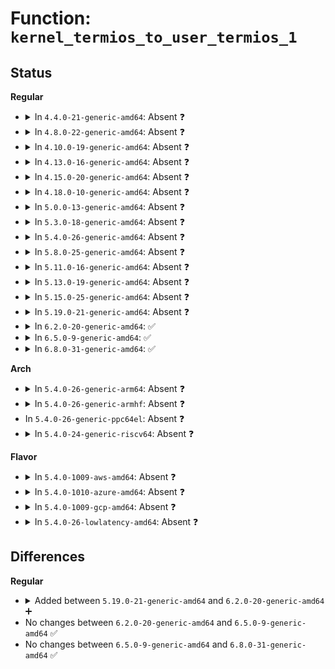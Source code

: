 # Function: <code>kernel_termios_to_user_termios_1</code>

## Status
<b>Regular</b>
<ul>
<li>
<details>
<summary>In <code>4.4.0-21-generic-amd64</code>: Absent ❓</summary>

```json
{
  "name": "kernel_termios_to_user_termios_1",
  "collision_type": "Unique Static",
  "inline_type": "Full",
  "funcs": [
    {
      "addr": 18446744071583994065,
      "name": "kernel_termios_to_user_termios_1",
      "external": false,
      "loc": "include/asm-generic/termios.h:88",
      "file": "drivers/tty/tty_ioctl.c",
      "inline": "declared, inlined",
      "caller_inline": [
        "drivers/tty/tty_ioctl.c:tty_mode_ioctl"
      ],
      "caller_func": []
    }
  ],
  "symbols": []
}
```
</details>
</li>
<li>
<details>
<summary>In <code>4.8.0-22-generic-amd64</code>: Absent ❓</summary>

```json
{
  "name": "kernel_termios_to_user_termios_1",
  "collision_type": "Unique Static",
  "inline_type": "Full",
  "funcs": [
    {
      "addr": 18446744071584326145,
      "name": "kernel_termios_to_user_termios_1",
      "external": false,
      "loc": "include/asm-generic/termios.h:88",
      "file": "drivers/tty/tty_ioctl.c",
      "inline": "declared, inlined",
      "caller_inline": [
        "drivers/tty/tty_ioctl.c:tty_mode_ioctl"
      ],
      "caller_func": []
    }
  ],
  "symbols": []
}
```
</details>
</li>
<li>
<details>
<summary>In <code>4.10.0-19-generic-amd64</code>: Absent ❓</summary>

```json
{
  "name": "kernel_termios_to_user_termios_1",
  "collision_type": "Unique Static",
  "inline_type": "Full",
  "funcs": [
    {
      "addr": 18446744071584508097,
      "name": "kernel_termios_to_user_termios_1",
      "external": false,
      "loc": "include/asm-generic/termios.h:88",
      "file": "drivers/tty/tty_ioctl.c",
      "inline": "declared, inlined",
      "caller_inline": [
        "drivers/tty/tty_ioctl.c:tty_mode_ioctl"
      ],
      "caller_func": []
    }
  ],
  "symbols": []
}
```
</details>
</li>
<li>
<details>
<summary>In <code>4.13.0-16-generic-amd64</code>: Absent ❓</summary>

```json
{
  "name": "kernel_termios_to_user_termios_1",
  "collision_type": "Unique Static",
  "inline_type": "Full",
  "funcs": [
    {
      "addr": 18446744071584587427,
      "name": "kernel_termios_to_user_termios_1",
      "external": false,
      "loc": "include/asm-generic/termios.h:88",
      "file": "drivers/tty/tty_ioctl.c",
      "inline": "declared, inlined",
      "caller_inline": [
        "drivers/tty/tty_ioctl.c:tty_mode_ioctl"
      ],
      "caller_func": []
    }
  ],
  "symbols": []
}
```
</details>
</li>
<li>
<details>
<summary>In <code>4.15.0-20-generic-amd64</code>: Absent ❓</summary>

```json
{
  "name": "kernel_termios_to_user_termios_1",
  "collision_type": "Unique Static",
  "inline_type": "Full",
  "funcs": [
    {
      "addr": 18446744071584999523,
      "name": "kernel_termios_to_user_termios_1",
      "external": false,
      "loc": "include/asm-generic/termios.h:89",
      "file": "drivers/tty/tty_ioctl.c",
      "inline": "declared, inlined",
      "caller_inline": [
        "drivers/tty/tty_ioctl.c:tty_mode_ioctl"
      ],
      "caller_func": []
    }
  ],
  "symbols": []
}
```
</details>
</li>
<li>
<details>
<summary>In <code>4.18.0-10-generic-amd64</code>: Absent ❓</summary>

```json
{
  "name": "kernel_termios_to_user_termios_1",
  "collision_type": "Unique Static",
  "inline_type": "Full",
  "funcs": [
    {
      "addr": 18446744071585233997,
      "name": "kernel_termios_to_user_termios_1",
      "external": false,
      "loc": "include/asm-generic/termios.h:89",
      "file": "drivers/tty/tty_ioctl.c",
      "inline": "declared, inlined",
      "caller_inline": [
        "drivers/tty/tty_ioctl.c:tty_mode_ioctl",
        "drivers/tty/tty_ioctl.c:tty_mode_ioctl"
      ],
      "caller_func": []
    }
  ],
  "symbols": []
}
```
</details>
</li>
<li>
<details>
<summary>In <code>5.0.0-13-generic-amd64</code>: Absent ❓</summary>

```json
{
  "name": "kernel_termios_to_user_termios_1",
  "collision_type": "Unique Static",
  "inline_type": "Full",
  "funcs": [
    {
      "addr": 18446744071585353293,
      "name": "kernel_termios_to_user_termios_1",
      "external": false,
      "loc": "include/asm-generic/termios.h:89",
      "file": "drivers/tty/tty_ioctl.c",
      "inline": "declared, inlined",
      "caller_inline": [
        "drivers/tty/tty_ioctl.c:tty_mode_ioctl",
        "drivers/tty/tty_ioctl.c:tty_mode_ioctl"
      ],
      "caller_func": []
    }
  ],
  "symbols": []
}
```
</details>
</li>
<li>
<details>
<summary>In <code>5.3.0-18-generic-amd64</code>: Absent ❓</summary>

```json
{
  "name": "kernel_termios_to_user_termios_1",
  "collision_type": "Unique Static",
  "inline_type": "Full",
  "funcs": [
    {
      "addr": 18446744071585566492,
      "name": "kernel_termios_to_user_termios_1",
      "external": false,
      "loc": "include/asm-generic/termios.h:89",
      "file": "drivers/tty/tty_ioctl.c",
      "inline": "declared, inlined",
      "caller_inline": [
        "drivers/tty/tty_ioctl.c:tty_mode_ioctl",
        "drivers/tty/tty_ioctl.c:tty_mode_ioctl"
      ],
      "caller_func": []
    }
  ],
  "symbols": []
}
```
</details>
</li>
<li>
<details>
<summary>In <code>5.4.0-26-generic-amd64</code>: Absent ❓</summary>

```json
{
  "name": "kernel_termios_to_user_termios_1",
  "collision_type": "Unique Static",
  "inline_type": "Full",
  "funcs": [
    {
      "addr": 18446744071585707628,
      "name": "kernel_termios_to_user_termios_1",
      "external": false,
      "loc": "include/asm-generic/termios.h:89",
      "file": "drivers/tty/tty_ioctl.c",
      "inline": "declared, inlined",
      "caller_inline": [
        "drivers/tty/tty_ioctl.c:tty_mode_ioctl",
        "drivers/tty/tty_ioctl.c:tty_mode_ioctl"
      ],
      "caller_func": []
    }
  ],
  "symbols": []
}
```
</details>
</li>
<li>
<details>
<summary>In <code>5.8.0-25-generic-amd64</code>: Absent ❓</summary>

```json
{
  "name": "kernel_termios_to_user_termios_1",
  "collision_type": "Unique Static",
  "inline_type": "Full",
  "funcs": [
    {
      "addr": 18446744071586436519,
      "name": "kernel_termios_to_user_termios_1",
      "external": false,
      "loc": "include/asm-generic/termios.h:89",
      "file": "drivers/tty/tty_ioctl.c",
      "inline": "declared, inlined",
      "caller_inline": [
        "drivers/tty/tty_ioctl.c:tty_mode_ioctl"
      ],
      "caller_func": []
    }
  ],
  "symbols": []
}
```
</details>
</li>
<li>
<details>
<summary>In <code>5.11.0-16-generic-amd64</code>: Absent ❓</summary>

```json
{
  "name": "kernel_termios_to_user_termios_1",
  "collision_type": "Unique Static",
  "inline_type": "Full",
  "funcs": [
    {
      "addr": 18446744071586551402,
      "name": "kernel_termios_to_user_termios_1",
      "external": false,
      "loc": "include/asm-generic/termios.h:89",
      "file": "drivers/tty/tty_ioctl.c",
      "inline": "declared, inlined",
      "caller_inline": [
        "drivers/tty/tty_ioctl.c:tty_mode_ioctl"
      ],
      "caller_func": []
    }
  ],
  "symbols": []
}
```
</details>
</li>
<li>
<details>
<summary>In <code>5.13.0-19-generic-amd64</code>: Absent ❓</summary>

```json
{
  "name": "kernel_termios_to_user_termios_1",
  "collision_type": "Unique Static",
  "inline_type": "Full",
  "funcs": [
    {
      "addr": 18446744071586436302,
      "name": "kernel_termios_to_user_termios_1",
      "external": false,
      "loc": "include/asm-generic/termios.h:89",
      "file": "drivers/tty/tty_ioctl.c",
      "inline": "declared, inlined",
      "caller_inline": [
        "drivers/tty/tty_ioctl.c:tty_mode_ioctl"
      ],
      "caller_func": []
    }
  ],
  "symbols": []
}
```
</details>
</li>
<li>
<details>
<summary>In <code>5.15.0-25-generic-amd64</code>: Absent ❓</summary>

```json
{
  "name": "kernel_termios_to_user_termios_1",
  "collision_type": "Unique Static",
  "inline_type": "Full",
  "funcs": [
    {
      "addr": 18446744071586962270,
      "name": "kernel_termios_to_user_termios_1",
      "external": false,
      "loc": "include/asm-generic/termios.h:89",
      "file": "drivers/tty/tty_ioctl.c",
      "inline": "declared, inlined",
      "caller_inline": [
        "drivers/tty/tty_ioctl.c:tty_mode_ioctl"
      ],
      "caller_func": []
    }
  ],
  "symbols": []
}
```
</details>
</li>
<li>
<details>
<summary>In <code>5.19.0-21-generic-amd64</code>: Absent ❓</summary>

```json
{
  "name": "kernel_termios_to_user_termios_1",
  "collision_type": "Unique Static",
  "inline_type": "Full",
  "funcs": [
    {
      "addr": 18446744071588257247,
      "name": "kernel_termios_to_user_termios_1",
      "external": false,
      "loc": "include/asm-generic/termios.h:89",
      "file": "drivers/tty/tty_ioctl.c",
      "inline": "declared, inlined",
      "caller_inline": [
        "drivers/tty/tty_ioctl.c:tty_mode_ioctl"
      ],
      "caller_func": []
    }
  ],
  "symbols": []
}
```
</details>
</li>
<li>
<details>
<summary>In <code>6.2.0-20-generic-amd64</code>: ✅</summary>

```c
int kernel_termios_to_user_termios_1(struct termios * u, struct ktermios * k)
```

```json
{
  "name": "kernel_termios_to_user_termios_1",
  "collision_type": "Unique Global",
  "inline_type": "No",
  "funcs": [
    {
      "addr": 18446744071589669872,
      "name": "kernel_termios_to_user_termios_1",
      "external": true,
      "loc": "drivers/tty/tty_ioctl.c:432",
      "file": "drivers/tty/tty_ioctl.c",
      "inline": "seen, unknown",
      "caller_inline": [],
      "caller_func": [
        "drivers/tty/tty_ioctl.c:tty_mode_ioctl"
      ]
    }
  ],
  "symbols": [
    {
      "addr": 18446744071589669872,
      "name": "kernel_termios_to_user_termios_1",
      "section": ".text",
      "bind": "STB_WEAK",
      "size": 31
    }
  ]
}
```
</details>
</li>
<li>
<details>
<summary>In <code>6.5.0-9-generic-amd64</code>: ✅</summary>

```c
int kernel_termios_to_user_termios_1(struct termios * u, struct ktermios * k)
```

```json
{
  "name": "kernel_termios_to_user_termios_1",
  "collision_type": "Unique Global",
  "inline_type": "No",
  "funcs": [
    {
      "addr": 18446744071589974064,
      "name": "kernel_termios_to_user_termios_1",
      "external": true,
      "loc": "drivers/tty/tty_ioctl.c:433",
      "file": "drivers/tty/tty_ioctl.c",
      "inline": "seen, unknown",
      "caller_inline": [],
      "caller_func": [
        "drivers/tty/tty_ioctl.c:tty_mode_ioctl"
      ]
    }
  ],
  "symbols": [
    {
      "addr": 18446744071589974064,
      "name": "kernel_termios_to_user_termios_1",
      "section": ".text",
      "bind": "STB_WEAK",
      "size": 31
    }
  ]
}
```
</details>
</li>
<li>
<details>
<summary>In <code>6.8.0-31-generic-amd64</code>: ✅</summary>

```c
int kernel_termios_to_user_termios_1(struct termios * u, struct ktermios * k)
```

```json
{
  "name": "kernel_termios_to_user_termios_1",
  "collision_type": "Unique Global",
  "inline_type": "No",
  "funcs": [
    {
      "addr": 18446744071590312704,
      "name": "kernel_termios_to_user_termios_1",
      "external": true,
      "loc": "drivers/tty/tty_ioctl.c:414",
      "file": "drivers/tty/tty_ioctl.c",
      "inline": "seen, unknown",
      "caller_inline": [],
      "caller_func": [
        "drivers/tty/tty_ioctl.c:tty_mode_ioctl"
      ]
    }
  ],
  "symbols": [
    {
      "addr": 18446744071590312704,
      "name": "kernel_termios_to_user_termios_1",
      "section": ".text",
      "bind": "STB_WEAK",
      "size": 31
    }
  ]
}
```
</details>
</li>
</ul>
<b>Arch</b>
<ul>
<li>
<details>
<summary>In <code>5.4.0-26-generic-arm64</code>: Absent ❓</summary>

```json
{
  "name": "kernel_termios_to_user_termios_1",
  "collision_type": "Unique Static",
  "inline_type": "Full",
  "funcs": [
    {
      "addr": 18446603336498393604,
      "name": "kernel_termios_to_user_termios_1",
      "external": false,
      "loc": "include/asm-generic/termios.h:89",
      "file": "drivers/tty/tty_ioctl.c",
      "inline": "declared, inlined",
      "caller_inline": [
        "drivers/tty/tty_ioctl.c:tty_mode_ioctl",
        "drivers/tty/tty_ioctl.c:tty_mode_ioctl"
      ],
      "caller_func": []
    }
  ],
  "symbols": []
}
```
</details>
</li>
<li>
<details>
<summary>In <code>5.4.0-26-generic-armhf</code>: Absent ❓</summary>

```json
{
  "name": "kernel_termios_to_user_termios_1",
  "collision_type": "Unique Static",
  "inline_type": "Full",
  "funcs": [
    {
      "addr": 3231070920,
      "name": "kernel_termios_to_user_termios_1",
      "external": false,
      "loc": "include/asm-generic/termios.h:89",
      "file": "drivers/tty/tty_ioctl.c",
      "inline": "declared, inlined",
      "caller_inline": [
        "drivers/tty/tty_ioctl.c:tty_mode_ioctl",
        "drivers/tty/tty_ioctl.c:tty_mode_ioctl"
      ],
      "caller_func": []
    }
  ],
  "symbols": []
}
```
</details>
</li>
<li>
In <code>5.4.0-26-generic-ppc64el</code>: Absent ❓
</li>
<li>
<details>
<summary>In <code>5.4.0-24-generic-riscv64</code>: Absent ❓</summary>

```json
{
  "name": "kernel_termios_to_user_termios_1",
  "collision_type": "Unique Static",
  "inline_type": "Full",
  "funcs": [
    {
      "addr": 18446743936276057028,
      "name": "kernel_termios_to_user_termios_1",
      "external": false,
      "loc": "include/asm-generic/termios.h:89",
      "file": "drivers/tty/tty_ioctl.c",
      "inline": "declared, inlined",
      "caller_inline": [
        "drivers/tty/tty_ioctl.c:tty_mode_ioctl",
        "drivers/tty/tty_ioctl.c:tty_mode_ioctl"
      ],
      "caller_func": []
    }
  ],
  "symbols": []
}
```
</details>
</li>
</ul>
<b>Flavor</b>
<ul>
<li>
<details>
<summary>In <code>5.4.0-1009-aws-amd64</code>: Absent ❓</summary>

```json
{
  "name": "kernel_termios_to_user_termios_1",
  "collision_type": "Unique Static",
  "inline_type": "Full",
  "funcs": [
    {
      "addr": 18446744071585468652,
      "name": "kernel_termios_to_user_termios_1",
      "external": false,
      "loc": "include/asm-generic/termios.h:89",
      "file": "drivers/tty/tty_ioctl.c",
      "inline": "declared, inlined",
      "caller_inline": [
        "drivers/tty/tty_ioctl.c:tty_mode_ioctl",
        "drivers/tty/tty_ioctl.c:tty_mode_ioctl"
      ],
      "caller_func": []
    }
  ],
  "symbols": []
}
```
</details>
</li>
<li>
<details>
<summary>In <code>5.4.0-1010-azure-amd64</code>: Absent ❓</summary>

```json
{
  "name": "kernel_termios_to_user_termios_1",
  "collision_type": "Unique Static",
  "inline_type": "Full",
  "funcs": [
    {
      "addr": 18446744071585338684,
      "name": "kernel_termios_to_user_termios_1",
      "external": false,
      "loc": "include/asm-generic/termios.h:89",
      "file": "drivers/tty/tty_ioctl.c",
      "inline": "declared, inlined",
      "caller_inline": [
        "drivers/tty/tty_ioctl.c:tty_mode_ioctl",
        "drivers/tty/tty_ioctl.c:tty_mode_ioctl"
      ],
      "caller_func": []
    }
  ],
  "symbols": []
}
```
</details>
</li>
<li>
<details>
<summary>In <code>5.4.0-1009-gcp-amd64</code>: Absent ❓</summary>

```json
{
  "name": "kernel_termios_to_user_termios_1",
  "collision_type": "Unique Static",
  "inline_type": "Full",
  "funcs": [
    {
      "addr": 18446744071585658028,
      "name": "kernel_termios_to_user_termios_1",
      "external": false,
      "loc": "include/asm-generic/termios.h:89",
      "file": "drivers/tty/tty_ioctl.c",
      "inline": "declared, inlined",
      "caller_inline": [
        "drivers/tty/tty_ioctl.c:tty_mode_ioctl",
        "drivers/tty/tty_ioctl.c:tty_mode_ioctl"
      ],
      "caller_func": []
    }
  ],
  "symbols": []
}
```
</details>
</li>
<li>
<details>
<summary>In <code>5.4.0-26-lowlatency-amd64</code>: Absent ❓</summary>

```json
{
  "name": "kernel_termios_to_user_termios_1",
  "collision_type": "Unique Static",
  "inline_type": "Full",
  "funcs": [
    {
      "addr": 18446744071585766140,
      "name": "kernel_termios_to_user_termios_1",
      "external": false,
      "loc": "include/asm-generic/termios.h:89",
      "file": "drivers/tty/tty_ioctl.c",
      "inline": "declared, inlined",
      "caller_inline": [
        "drivers/tty/tty_ioctl.c:tty_mode_ioctl",
        "drivers/tty/tty_ioctl.c:tty_mode_ioctl"
      ],
      "caller_func": []
    }
  ],
  "symbols": []
}
```
</details>
</li>
</ul>

## Differences
<b>Regular</b>
<ul>
<li>
<details>
<summary>Added between <code>5.19.0-21-generic-amd64</code> and <code>6.2.0-20-generic-amd64</code> ➕</summary>

```c
int kernel_termios_to_user_termios_1(struct termios * u, struct ktermios * k)
```
</details>
</li>
<li>
No changes between <code>6.2.0-20-generic-amd64</code> and <code>6.5.0-9-generic-amd64</code> ✅
</li>
<li>
No changes between <code>6.5.0-9-generic-amd64</code> and <code>6.8.0-31-generic-amd64</code> ✅
</li>
</ul>

